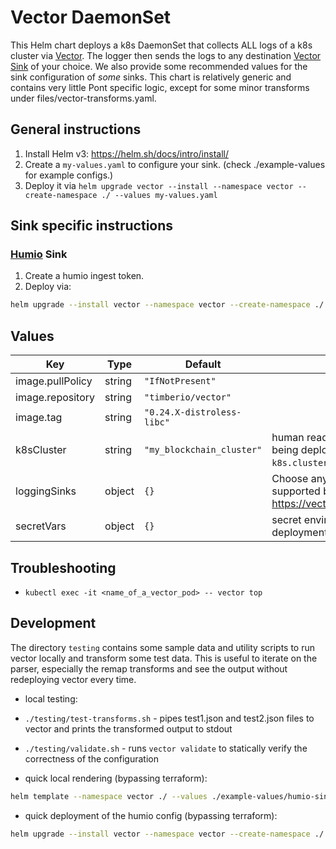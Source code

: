 # Vector DaemonSet

This Helm chart deploys a k8s DaemonSet that collects ALL logs of a k8s cluster via [Vector](https://vector.dev/).
The logger then sends the logs to any destination [Vector Sink](https://vector.dev/docs/reference/configuration/sinks) of your choice.
We also provide some recommended values for the sink configuration of _some_ sinks.
This chart is relatively generic and contains very little Pont specific logic, except for some minor transforms under files/vector-transforms.yaml.

## General instructions

1. Install Helm v3: https://helm.sh/docs/intro/install/
2. Create a `my-values.yaml` to configure your sink. (check ./example-values for example configs.)
3. Deploy it via `helm upgrade vector --install --namespace vector --create-namespace ./ --values my-values.yaml`

## Sink specific instructions

### [Humio](https://www.humio.com/) Sink

1. Create a humio ingest token.
2. Deploy via:

```bash
helm upgrade --install vector --namespace vector --create-namespace ./ --values ./example-values/humio-sink.yaml --set k8sCluster=<cluster_name> --set-string secretVars.humio-credentials.HUMIO_TOKEN="<humio_token"
```

## Values

| Key | Type | Default | Description |
|-----|------|---------|-------------|
| image.pullPolicy | string | `"IfNotPresent"` |  |
| image.repository | string | `"timberio/vector"` |  |
| image.tag | string | `"0.24.X-distroless-libc"` |  |
| k8sCluster | string | `"my_blockchain_cluster"` | human readible name of the kubernetes cluster this is being deployed to. This will be added as field `k8s.cluster=<cluster_name>` into each log event |
| loggingSinks | object | `{}` | Choose any (you can choose multiple) logging sinks supported by vector as found here https://vector.dev/docs/reference/configuration/sinks/ |
| secretVars | object | `{}` | secret environment variables to pass to the deployment |

## Troubleshooting

- `kubectl exec -it <name_of_a_vector_pod> -- vector top`

## Development

The directory `testing` contains some sample data and utility scripts to run vector locally and transform some test data.
This is useful to iterate on the parser, especially the remap transforms and see the output without redeploying vector every time.

- local testing:
- `./testing/test-transforms.sh` - pipes test1.json and test2.json files to vector and prints the transformed output to stdout
- `./testing/validate.sh` - runs `vector validate` to statically verify the correctness of the configuration

- quick local rendering (bypassing terraform):

```bash
helm template --namespace vector ./ --values ./example-values/humio-sink.yaml --set k8sCluster=<cluster_name> --set-string secretVars.humio-credentials.HUMIO_TOKEN="<humio_token" > rendered.yaml
```

- quick deployment of the humio config (bypassing terraform):

```bash
helm upgrade --install vector --namespace vector --create-namespace ./ --values ./example-values/humio-sink.yaml --set k8sCluster=<cluster_name> --set-string secretVars.humio-credentials.HUMIO_TOKEN="<humio_token"
```
